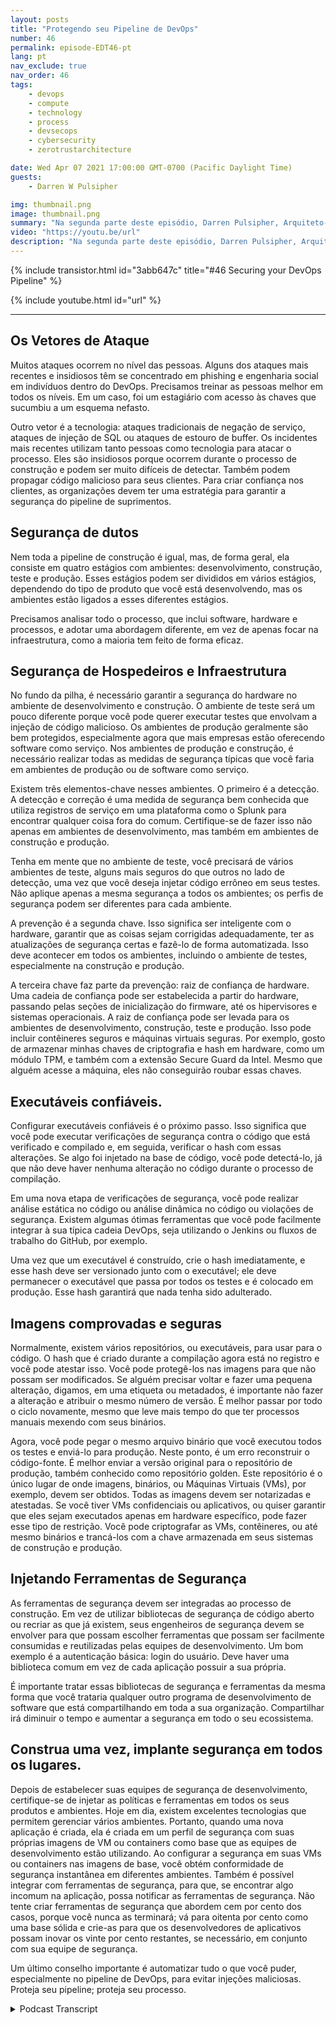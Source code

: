 ```yaml
---
layout: posts
title: "Protegendo seu Pipeline de DevOps"
number: 46
permalink: episode-EDT46-pt
lang: pt
nav_exclude: true
nav_order: 46
tags:
    - devops
    - compute
    - technology
    - process
    - devsecops
    - cybersecurity
    - zerotrustarchitecture

date: Wed Apr 07 2021 17:00:00 GMT-0700 (Pacific Daylight Time)
guests:
    - Darren W Pulsipher

img: thumbnail.png
image: thumbnail.png
summary: "Na segunda parte deste episódio, Darren Pulsipher, Arquiteto-chefe de Soluções da Intel, dá dicas práticas para garantir a segurança de cada etapa do pipeline do DevOps, incluindo a proteção do hardware e dos pilares de software com a raiz de confiança do hardware, escaneamento de segurança, containers/VMs atestados e criptografados, e muito mais."
video: "https://youtu.be/url"
description: "Na segunda parte deste episódio, Darren Pulsipher, Arquiteto-chefe de Soluções da Intel, dá dicas práticas para garantir a segurança de cada etapa do pipeline do DevOps, incluindo a proteção do hardware e dos pilares de software com a raiz de confiança do hardware, escaneamento de segurança, containers/VMs atestados e criptografados, e muito mais."
---
```


<div>
{% include transistor.html id="3abb647c" title="#46 Securing your DevOps Pipeline" %}

{% include youtube.html id="url" %}
</div>

---

## Os Vetores de Ataque

Muitos ataques ocorrem no nível das pessoas. Alguns dos ataques mais recentes e insidiosos têm se concentrado em phishing e engenharia social em indivíduos dentro do DevOps. Precisamos treinar as pessoas melhor em todos os níveis. Em um caso, foi um estagiário com acesso às chaves que sucumbiu a um esquema nefasto.

Outro vetor é a tecnologia: ataques tradicionais de negação de serviço, ataques de injeção de SQL ou ataques de estouro de buffer. Os incidentes mais recentes utilizam tanto pessoas como tecnologia para atacar o processo. Eles são insidiosos porque ocorrem durante o processo de construção e podem ser muito difíceis de detectar. Também podem propagar código malicioso para seus clientes. Para criar confiança nos clientes, as organizações devem ter uma estratégia para garantir a segurança do pipeline de suprimentos.

## Segurança de dutos

 Nem toda a pipeline de construção é igual, mas, de forma geral, ela consiste em quatro estágios com ambientes: desenvolvimento, construção, teste e produção. Esses estágios podem ser divididos em vários estágios, dependendo do tipo de produto que você está desenvolvendo, mas os ambientes estão ligados a esses diferentes estágios.

Precisamos analisar todo o processo, que inclui software, hardware e processos, e adotar uma abordagem diferente, em vez de apenas focar na infraestrutura, como a maioria tem feito de forma eficaz.

## Segurança de Hospedeiros e Infraestrutura

No fundo da pilha, é necessário garantir a segurança do hardware no ambiente de desenvolvimento e construção. O ambiente de teste será um pouco diferente porque você pode querer executar testes que envolvam a injeção de código malicioso. Os ambientes de produção geralmente são bem protegidos, especialmente agora que mais empresas estão oferecendo software como serviço. Nos ambientes de produção e construção, é necessário realizar todas as medidas de segurança típicas que você faria em ambientes de produção ou de software como serviço.

Existem três elementos-chave nesses ambientes. O primeiro é a detecção. A detecção e correção é uma medida de segurança bem conhecida que utiliza registros de serviço em uma plataforma como o Splunk para encontrar qualquer coisa fora do comum. Certifique-se de fazer isso não apenas em ambientes de desenvolvimento, mas também em ambientes de construção e produção.

Tenha em mente que no ambiente de teste, você precisará de vários ambientes de teste, alguns mais seguros do que outros no lado de detecção, uma vez que você deseja injetar código errôneo em seus testes. Não aplique apenas a mesma segurança a todos os ambientes; os perfis de segurança podem ser diferentes para cada ambiente.

A prevenção é a segunda chave. Isso significa ser inteligente com o hardware, garantir que as coisas sejam corrigidas adequadamente, ter as atualizações de segurança certas e fazê-lo de forma automatizada. Isso deve acontecer em todos os ambientes, incluindo o ambiente de testes, especialmente na construção e produção.

A terceira chave faz parte da prevenção: raiz de confiança de hardware. Uma cadeia de confiança pode ser estabelecida a partir do hardware, passando pelas seções de inicialização do firmware, até os hipervisores e sistemas operacionais. A raiz de confiança pode ser levada para os ambientes de desenvolvimento, construção, teste e produção. Isso pode incluir contêineres seguros e máquinas virtuais seguras. Por exemplo, gosto de armazenar minhas chaves de criptografia e hash em hardware, como um módulo TPM, e também com a extensão Secure Guard da Intel. Mesmo que alguém acesse a máquina, eles não conseguirão roubar essas chaves.

## Executáveis confiáveis.

Configurar executáveis confiáveis é o próximo passo. Isso significa que você pode executar verificações de segurança contra o código que está verificado e compilado e, em seguida, verificar o hash com essas alterações. Se algo foi injetado na base de código, você pode detectá-lo, já que não deve haver nenhuma alteração no código durante o processo de compilação.

Em uma nova etapa de verificações de segurança, você pode realizar análise estática no código ou análise dinâmica no código ou violações de segurança. Existem algumas ótimas ferramentas que você pode facilmente integrar à sua típica cadeia DevOps, seja utilizando o Jenkins ou fluxos de trabalho do GitHub, por exemplo.

Uma vez que um executável é construído, crie o hash imediatamente, e esse hash deve ser versionado junto com o executável; ele deve permanecer o executável que passa por todos os testes e é colocado em produção. Esse hash garantirá que nada tenha sido adulterado.

## Imagens comprovadas e seguras

Normalmente, existem vários repositórios, ou executáveis, para usar para o código. O hash que é criado durante a compilação agora está no registro e você pode atestar isso. Você pode protegê-los nas imagens para que não possam ser modificados. Se alguém precisar voltar e fazer uma pequena alteração, digamos, em uma etiqueta ou metadados, é importante não fazer a alteração e atribuir o mesmo número de versão. É melhor passar por todo o ciclo novamente, mesmo que leve mais tempo do que ter processos manuais mexendo com seus binários.

Agora, você pode pegar o mesmo arquivo binário que você executou todos os testes e enviá-lo para produção. Neste ponto, é um erro reconstruir o código-fonte. É melhor enviar a versão original para o repositório de produção, também conhecido como repositório golden. Este repositório é o único lugar de onde imagens, binários, ou Máquinas Virtuais (VMs), por exemplo, devem ser obtidos. Todas as imagens devem ser notarizadas e atestadas. Se você tiver VMs confidenciais ou aplicativos, ou quiser garantir que eles sejam executados apenas em hardware específico, pode fazer esse tipo de restrição. Você pode criptografar as VMs, contêineres, ou até mesmo binários e trancá-los com a chave armazenada em seus sistemas de construção e produção.

## Injetando Ferramentas de Segurança

As ferramentas de segurança devem ser integradas ao processo de construção. Em vez de utilizar bibliotecas de segurança de código aberto ou recriar as que já existem, seus engenheiros de segurança devem se envolver para que possam escolher ferramentas que possam ser facilmente consumidas e reutilizadas pelas equipes de desenvolvimento. Um bom exemplo é a autenticação básica: login do usuário. Deve haver uma biblioteca comum em vez de cada aplicação possuir a sua própria.

É importante tratar essas bibliotecas de segurança e ferramentas da mesma forma que você trataria qualquer outro programa de desenvolvimento de software que está compartilhando em toda a sua organização. Compartilhar irá diminuir o tempo e aumentar a segurança em todo o seu ecossistema.

## Construa uma vez, implante segurança em todos os lugares.

Depois de estabelecer suas equipes de segurança de desenvolvimento, certifique-se de injetar as políticas e ferramentas em todos os seus produtos e ambientes. Hoje em dia, existem excelentes tecnologias que permitem gerenciar vários ambientes. Portanto, quando uma nova aplicação é criada, ela é criada em um perfil de segurança com suas próprias imagens de VM ou containers como base que as equipes de desenvolvimento estão utilizando. Ao configurar a segurança em suas VMs ou containers nas imagens de base, você obtém conformidade de segurança instantânea em diferentes ambientes. Também é possível integrar com ferramentas de segurança, para que, se encontrar algo incomum na aplicação, possa notificar as ferramentas de segurança. Não tente criar ferramentas de segurança que abordem cem por cento dos casos, porque você nunca as terminará; vá para oitenta por cento como uma base sólida e crie-as para que os desenvolvedores de aplicativos possam inovar os vinte por cento restantes, se necessário, em conjunto com sua equipe de segurança.

Um último conselho importante é automatizar tudo o que você puder, especialmente no pipeline de DevOps, para evitar injeções maliciosas. Proteja seu pipeline; proteja seu processo.



<details>
<summary> Podcast Transcript </summary>

<p></p>

</details>
